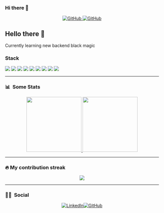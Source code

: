 ### Hi there 👋


<div align="center">
  <a href="https://github.com/newtonneto">
    <img alt="GitHub" src="https://visitor-badge.laobi.icu/badge?page_id=newtonneto"/>
  </a>
  <a href="https://github.com/newtonneto">
    <img alt="GitHub" src="https://img.shields.io/badge/dynamic/json?logo=github&label=GitHub+Followers&labelColor=282c34&color=181717&query=%24.data.totalSubs&url=https%3A%2F%2Fapi.spencerwoo.com%2Fsubstats%2F%3Fsource%3Dgithub%26queryKey%3Dnewtonneto&longCache=true"/>
  </a>
</div>

## Hello there 🚀

Currently learning new backend black magic

### Stack

<img src="https://img.shields.io/badge/React_Native-20232A?style=for-the-badge&logo=react&logoColor=61DAFB" /> <img src="https://img.shields.io/badge/HTML5-E34F26?style=for-the-badge&logo=html5&logoColor=white" /> <img src="https://img.shields.io/badge/CSS3-1572B6?style=for-the-badge&logo=css3&logoColor=white" /> <img src="https://img.shields.io/badge/JavaScript-323330?style=for-the-badge&logo=javascript&logoColor=F7DF1E" /> <img src="https://img.shields.io/badge/TypeScript-007ACC?style=for-the-badge&logo=typescript&logoColor=white" /> <img src="https://img.shields.io/badge/Java-ED8B00?style=for-the-badge&logo=java&logoColor=white" /> <img src="https://img.shields.io/badge/Spring-6DB33F?style=for-the-badge&logo=spring&logoColor=white" /> <img src="https://img.shields.io/badge/Python-3776AB?style=for-the-badge&logo=python&logoColor=white" /> <img src="https://img.shields.io/badge/Postman-FF6C37?style=for-the-badge&logo=Postman&logoColor=white" />

---

### :bar_chart: &nbsp;Some Stats</h2>

<p align="center">
  <a href="https://github.com/newtonneto">
    <img height="180em" src="https://github-readme-stats-eight-theta.vercel.app/api?username=newtonneto&hide_border=true&show_icons=true&theme=dracula&include_all_commits=true&count_private=true"/>
    <img height="180em" src="https://github-readme-stats-eight-theta.vercel.app/api/top-langs/?username=newtonneto&hide_border=true&layout=compact&langs_count=8&theme=dracula"/>
  </a>
</p>

---

### 🔥 My contribution streak

<p align="center"><a href="https://github-readme-streak-stats.herokuapp.com/?user=newtonneto&theme=monokai-metallian&hide_border=true"><img src="https://github-readme-streak-stats.herokuapp.com/?user=newtonneto&theme=monokai-metallian&hide_border=true"/></a></p>

---
### :raising_hand_man: &nbsp;Social

<div align="center"><a href="https://www.linkedin.com/in/newtonneto/" target="_blank"><img alt="LinkedIn" src="https://img.shields.io/badge/linkedin-%230077B5.svg?style=for-the-badge&logo=linkedin&logoColor=white"/></a><a href="https://github.com/newtonneto" target="_blank"><img alt="GitHub" src="https://img.shields.io/badge/github-%23121011.svg?style=for-the-badge&logo=github&logoColor=white"/></a>
</div>
